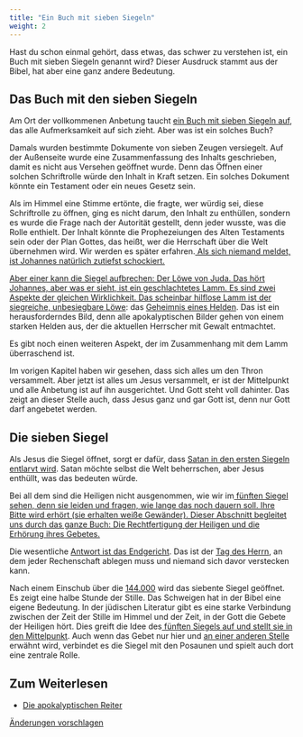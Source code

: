 ```yaml
---
title: "Ein Buch mit sieben Siegeln"
weight: 2
---
```



Hast du schon einmal gehört, dass etwas, das schwer zu verstehen ist, ein Buch mit sieben Siegeln genannt wird? Dieser Ausdruck stammt aus der Bibel, hat aber eine ganz andere Bedeutung.


## Das Buch mit den sieben Siegeln

<a name="99a2"></a>
Am Ort der vollkommenen Anbetung taucht [ein Buch mit sieben Siegeln auf](https://www.bibleserver.com/SLT/Offenbarung5%2C1), das alle Aufmerksamkeit auf sich zieht. Aber was ist ein solches Buch?

Damals wurden bestimmte Dokumente von sieben Zeugen versiegelt. Auf der Außenseite wurde eine Zusammenfassung des Inhalts geschrieben, damit es nicht aus Versehen geöffnet wurde. Denn das Öffnen einer solchen Schriftrolle würde den Inhalt in Kraft setzen. Ein solches Dokument könnte ein Testament oder ein neues Gesetz sein.

Als im Himmel eine Stimme ertönte, die fragte, wer würdig sei, diese Schriftrolle zu öffnen, ging es nicht darum, den Inhalt zu enthüllen, sondern es wurde die Frage nach der Autorität gestellt, denn jeder wusste, was die Rolle enthielt. Der Inhalt könnte die Prophezeiungen des Alten Testaments sein oder der Plan Gottes, das heißt, wer die Herrschaft über die Welt übernehmen wird. Wir werden es später erfahren.[ Als sich niemand meldet, ist Johannes natürlich zutiefst schockiert.](https://www.bibleserver.com/SLT/Offenbarung5%2C2-4)

[Aber einer kann die Siegel aufbrechen: Der Löwe von Juda. Das hört Johannes, aber was er sieht, ist ein geschlachtetes Lamm. Es sind zwei Aspekte der gleichen Wirklichkeit. Das scheinbar hilflose Lamm ist der siegreiche, unbesiegbare Löwe](https://www.bibleserver.com/SLT/Offenbarung5%2C5-7): das [Geheimnis eines Helden](../../../topics/hero/short/a-real-hero). Das ist ein herausforderndes Bild, denn alle apokalyptischen Bilder gehen von einem starken Helden aus, der die aktuellen Herrscher mit Gewalt entmachtet.

Es gibt noch einen weiteren Aspekt, der im Zusammenhang mit dem Lamm überraschend ist.

Im vorigen Kapitel haben wir gesehen, dass sich alles um den Thron versammelt. Aber jetzt ist alles um Jesus versammelt, er ist der Mittelpunkt und alle Anbetung ist auf ihn ausgerichtet. Und Gott steht voll dahinter. Das zeigt an dieser Stelle auch, dass Jesus ganz und gar Gott ist, denn nur Gott darf angebetet werden.


## Die sieben Siegel

<a name="8be0"></a>
Als Jesus die Siegel öffnet, sorgt er dafür, dass [Satan in den ersten Siegeln entlarvt wird](../../../content/seals/expl/the-mystery-of-the-four-horse-men). Satan möchte selbst die Welt beherrschen, aber Jesus enthüllt, was das bedeuten würde.

Bei all dem sind die Heiligen nicht ausgenommen, wie wir im[ fünften Siegel sehen, denn sie leiden und fragen, wie lange das noch dauern soll. Ihre Bitte wird erhört (sie erhalten weiße Gewänder). Dieser Abschnitt begleitet uns durch das ganze Buch: Die Rechtfertigung der Heiligen und die Erhörung ihres Gebetes.](https://www.bibleserver.com/SLT/Offenbarung6%2C9-11)

Die wesentliche [Antwort ist das Endgericht](https://www.bibleserver.com/SLT/Offenbarung6%2C12-17). Das ist der [Tag des Herrn](../../../background/israel/expl/the-day-of-the-lord), an dem jeder Rechenschaft ablegen muss und niemand sich davor verstecken kann.

Nach einem Einschub über die [144.000](../../../content/army/expl/the-144000) wird das siebente Siegel geöffnet. Es zeigt eine halbe Stunde der Stille. Das Schweigen hat in der Bibel eine eigene Bedeutung. In der jüdischen Literatur gibt es eine starke Verbindung zwischen der Zeit der Stille im Himmel und der Zeit, in der Gott die Gebete der Heiligen hört. Dies greift die Idee des[ fünften Siegels auf und stellt sie in den Mittelpunkt](https://www.bibleserver.com/SLT/Offenbarung6%2C9-11). Auch wenn das Gebet nur hier und [an einer anderen Stelle ](https://www.bibleserver.com/SLT/Offenbarung8%2C2-5)erwähnt wird, verbindet es die Siegel mit den Posaunen und spielt auch dort eine zentrale Rolle.


## Zum Weiterlesen

<a name="87c6"></a>
- [Die apokalyptischen Reiter](../../../content/seals/expl/the-mystery-of-the-four-horse-men)




[Änderungen vorschlagen](https://github.com/revelation-today/revelation-today/blob/main/exampleSite/content/docs/content/seals/expl/the-book-with-the-seven-seals.de.md)
